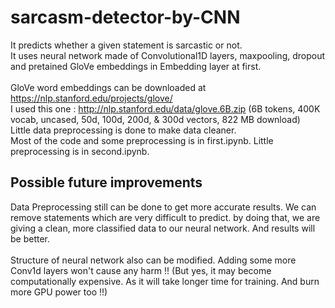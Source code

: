 # sarcasm-detector-by-CNN
It predicts whether a given statement is sarcastic or not. <br/>
It uses neural network made of Convolutional1D layers, maxpooling, dropout and pretained GloVe embeddings in Embedding layer at first.<br/></br>
GloVe word embeddings can be downloaded at https://nlp.stanford.edu/projects/glove/ <br/>
I used this one : http://nlp.stanford.edu/data/glove.6B.zip (6B tokens, 400K vocab, uncased, 50d, 100d, 200d, & 300d vectors, 822 MB download) <br/>
Little data preprocessing is done to make data cleaner.<br/>
Most of the code and some preprocessing is in first.ipynb. Little preprocessing is in second.ipynb.


## Possible future improvements
Data Preprocessing still can be done to get more accurate results. We can remove statements which are very difficult to predict. by doing that, we are giving a clean, more classified data to our neural network. And results will be better.<br/><br/>
Structure of neural network also can be modified. Adding some more Conv1d layers won't cause any harm !! (But yes, it may become computationally expensive. As it will take longer time for training. And burn more GPU power too !!)
